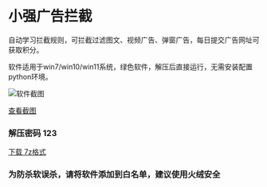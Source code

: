 ﻿# 小强广告拦截
自动学习拦截规则，可拦截过滤图文、视频广告、弹窗广告，每日提交广告网址可获取积分。

软件适用于win7/win10/win11系统，绿色软件，解压后直接运行，无需安装配置python环境。

![软件截图](https://s1.ax1x.com/2023/04/24/p9mQisU.jpg)

[查看截图](https://s1.ax1x.com/2023/04/24/p9mQisU.jpg)

### 解压密码 123

[下载 7z格式](https://xqad.github.io/xx/%E5%B0%8F%E5%BC%BA%E5%B9%BF%E5%91%8A%E6%8B%A6%E6%88%AA.7z)

### 为防杀软误杀，请将软件添加到白名单，建议使用火绒安全